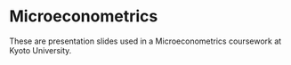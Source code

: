 # Microeconometrics
These are presentation slides used in a Microeconometrics coursework at Kyoto University.
